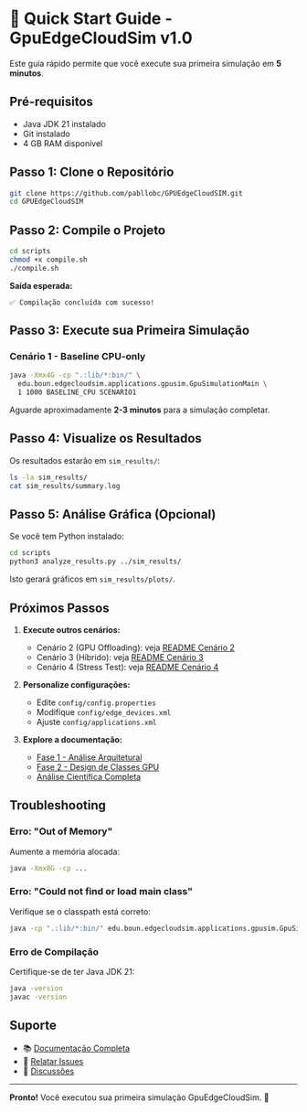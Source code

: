 
# 🚀 Quick Start Guide - GpuEdgeCloudSim v1.0

Este guia rápido permite que você execute sua primeira simulação em **5 minutos**.

## Pré-requisitos

- Java JDK 21 instalado
- Git instalado
- 4 GB RAM disponível

## Passo 1: Clone o Repositório

```bash
git clone https://github.com/pabllobc/GPUEdgeCloudSIM.git
cd GPUEdgeCloudSIM
```

## Passo 2: Compile o Projeto

```bash
cd scripts
chmod +x compile.sh
./compile.sh
```

**Saída esperada:**
```
✅ Compilação concluída com sucesso!
```

## Passo 3: Execute sua Primeira Simulação

### Cenário 1 - Baseline CPU-only

```bash
java -Xmx4G -cp ".:lib/*:bin/" \
  edu.boun.edgecloudsim.applications.gpusim.GpuSimulationMain \
  1 1000 BASELINE_CPU SCENARIO1
```

Aguarde aproximadamente **2-3 minutos** para a simulação completar.

## Passo 4: Visualize os Resultados

Os resultados estarão em `sim_results/`:

```bash
ls -la sim_results/
cat sim_results/summary.log
```

## Passo 5: Análise Gráfica (Opcional)

Se você tem Python instalado:

```bash
cd scripts
python3 analyze_results.py ../sim_results/
```

Isto gerará gráficos em `sim_results/plots/`.

## Próximos Passos

1. **Execute outros cenários:**
   - Cenário 2 (GPU Offloading): veja [README Cenário 2](scenarios/scenario2_gpu_offloading/README.md)
   - Cenário 3 (Híbrido): veja [README Cenário 3](scenarios/scenario3_hybrid_scheduling/README.md)
   - Cenário 4 (Stress Test): veja [README Cenário 4](scenarios/scenario4_multigpu_balancing/README.md)

2. **Personalize configurações:**
   - Edite `config/config.properties`
   - Modifique `config/edge_devices.xml`
   - Ajuste `config/applications.xml`

3. **Explore a documentação:**
   - [Fase 1 - Análise Arquitetural](docs/fases/GpuEdgeCloudSim_Fase1_Analise_Arquitetural.md)
   - [Fase 2 - Design de Classes GPU](docs/fases/GpuEdgeCloudSim_Fase2_Design_Classes_GPU.md)
   - [Análise Científica Completa](docs/analises/GpuEdgeCloudSim_Analise_Resultados_Cientificos.md)

## Troubleshooting

### Erro: "Out of Memory"

Aumente a memória alocada:
```bash
java -Xmx8G -cp ...
```

### Erro: "Could not find or load main class"

Verifique se o classpath está correto:
```bash
java -cp ".:lib/*:bin/" edu.boun.edgecloudsim.applications.gpusim.GpuSimulationMain
```

### Erro de Compilação

Certifique-se de ter Java JDK 21:
```bash
java -version
javac -version
```

## Suporte

- 📚 [Documentação Completa](README.md)
- 🐛 [Relatar Issues](https://github.com/pabllobc/GPUEdgeCloudSIM/issues)
- 💬 [Discussões](https://github.com/pabllobc/GPUEdgeCloudSIM/discussions)

---

**Pronto!** Você executou sua primeira simulação GpuEdgeCloudSim. 🎉
